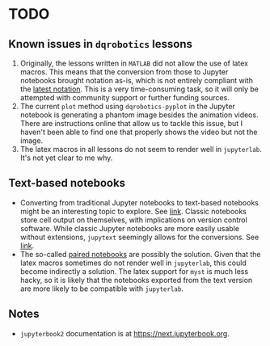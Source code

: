 # TODO

## Known issues in `dqrobotics` lessons

1. Originally, the lessons written in `MATLAB` did not allow the use of latex macros. This means that the conversion from those to Jupyter notebooks brought notation as-is, which is not entirely compliant with the [latest notation](https://github.com/IncompleteGuides/lyx-macros). This is a very time-consuming task, so it will only be attempted with community support or further funding sources.
2. The current `plot` method
   using `dqrobotics-pyplot` in the Jupyter notebook is generating a phantom image besides the animation videos.
   There are instructions online that allow us to tackle this issue, but I haven't been able to find one
that properly shows the video but not the image.
3. The latex macros in all lessons do not seem to render well in `jupyterlab`. It's not yet clear to me why.

## Text-based notebooks

- Converting from traditional Jupyter notebooks to text-based notebooks might be an interesting topic to explore. See
  [link](https://myst-nb.readthedocs.io/en/latest/authoring/text-notebooks.html#authoring-text-notebooks). Classic notebooks
  store cell output on themselves, with implications on version control software. While classic Jupyter notebooks are more
  easily usable without extensions, `jupytext` seemingly allows for the conversions. See [link](https://jupyterbook.org/en/stable/file-types/myst-notebooks.html).
- The so-called [paired notebooks](https://jupytext.readthedocs.io/en/latest/paired-notebooks.html) are possibly the solution. 
  Given that the latex macros sometimes do not render well in `jupyterlab`, this could become indirectly a solution.
  The latex support for `myst` is much less hacky, so it is likely that the notebooks exported from the text version
  are more likely to be compatible with `jupyterlab`.

## Notes

- `jupyterbook2` documentation is at https://next.jupyterbook.org.
